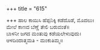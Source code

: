+++
title = "615"

+++
ಹಾಲ ಕಾಯಿಸಿ ಹೆಪ್ಪನಿಕ್ಕಿ ಕಡೆದೊಡೆ, ಮೊದಲು।  
ಮೇಲೆ ಕಾಣದ ಬೆಣ್ಣೆ ತೇಲಿ ಬರುವಂತೆ॥  
ಬಾಳನೀ ಜಗದ ಮಂತುವು ಕಡೆಯಲೇಳುವುದು।  
ಆಳದಿಂದಾತ್ಮಮತಿ - ಮಂಕುತಿಮ್ಮ॥  
